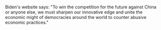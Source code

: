 Biden's website says: "To win the competition for the future against China or anyone else, we must sharpen our innovative edge and unite the economic might of democracies around the world to counter abusive economic practices."